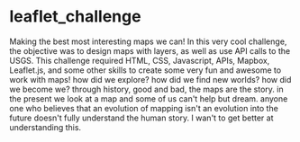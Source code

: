 # leaflet_challenge
Making the best most interesting maps we can!
In this very cool challenge, the objective was to design maps with layers, as well as use API calls to the USGS. This challenge required HTML, CSS, Javascript, APIs, Mapbox, Leaflet.js, and some other skills to create some very fun and awesome to work with maps!
how did we explore?
how did we find new worlds?
how did we become we? 
through history, good and bad, the maps are the story.  in the present we look at a map and some of us can't help but dream.  anyone one who believes that an evolution of mapping isn't an evolution into the future doesn't fully understand the human story. 
I wan't to get better at understanding this.  
